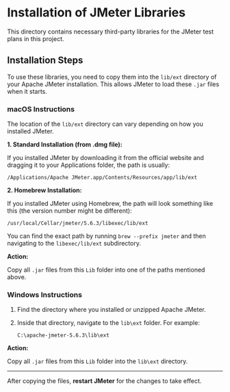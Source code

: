 # Installation of JMeter Libraries

This directory contains necessary third-party libraries for the JMeter test plans in this project.

## Installation Steps

To use these libraries, you need to copy them into the `lib/ext` directory of your Apache JMeter installation. This allows JMeter to load these `.jar` files when it starts.

### macOS Instructions

The location of the `lib/ext` directory can vary depending on how you installed JMeter.

**1. Standard Installation (from .dmg file):**

If you installed JMeter by downloading it from the official website and dragging it to your Applications folder, the path is usually:

```
/Applications/Apache JMeter.app/Contents/Resources/app/lib/ext
```

**2. Homebrew Installation:**

If you installed JMeter using Homebrew, the path will look something like this (the version number might be different):

```
/usr/local/Cellar/jmeter/5.6.3/libexec/lib/ext
```

You can find the exact path by running `brew --prefix jmeter` and then navigating to the `libexec/lib/ext` subdirectory.

**Action:**

Copy all `.jar` files from this `Lib` folder into one of the paths mentioned above.

### Windows Instructions

1.  Find the directory where you installed or unzipped Apache JMeter.
2.  Inside that directory, navigate to the `lib\ext` folder. For example:

    ```
    C:\apache-jmeter-5.6.3\lib\ext
    ```

**Action:**

Copy all `.jar` files from this `Lib` folder into the `lib\ext` directory.

---

After copying the files, **restart JMeter** for the changes to take effect.
